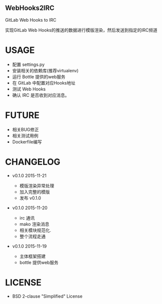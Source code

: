 ## WebHooks2IRC

GitLab Web Hooks to IRC

实现GitLab Web Hooks的推送的数据进行模版渲染，然后发送到指定的IRC频道

# USAGE

+ 配置 settings.py
+ 安装相关的依赖库(推荐virtualenv)
+ 运行 Bottle 提供的web服务
+ 在 GitLab 中配置对应Hooks地址
+ 测试 Web Hooks
+ 确认 IRC 是否收到对应消息。

# FUTURE

+ 相关BUG修正
+ 相关测试用例
+ Dockerfile编写

# CHANGELOG

+ v0.1.0 2015-11-21
  + 模版渲染异常处理
  + 加入完整的模版
  + 发布 v0.1.0

+ v0.1.0 2015-11-20
  + irc 通讯
  + mako 渲染消息
  + 相关模块规范化.
  + 整个流程走通

+ v0.1.0 2015-11-19
  + 主体框架搭建
  + bottle 提供web服务

# LICENSE

+  BSD 2-clause "Simplified" License
